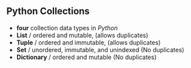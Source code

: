 ## Python Collections
-  **four** collection data types in *Python*
  -  **List** / ordered and mutable, (allows duplicates)
  -  **Tuple** / ordered and immutable, (allows duplicates)
  -  **Set** / unordered, immutable, and unindexed (No duplicates)
  -  **Dictionary** / ordered and mutable (No duplicates)
